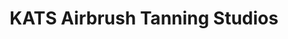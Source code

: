 ---
title: "KATS Airbrush Tanning Studios"
url: /saint-louis-park/kats-airbrush-tanning-studios/
shop: beauty
---